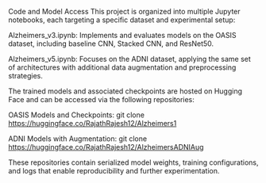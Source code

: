 Code and Model Access
This project is organized into multiple Jupyter notebooks, each targeting a specific dataset and experimental setup:

Alzheimers_v3.ipynb: Implements and evaluates models on the OASIS dataset, including baseline CNN, Stacked CNN, and ResNet50.

Alzheimers_v5.ipynb: Focuses on the ADNI dataset, applying the same set of architectures with additional data augmentation and preprocessing strategies.

The trained models and associated checkpoints are hosted on Hugging Face and can be accessed via the following repositories:

OASIS Models and Checkpoints:
git clone https://huggingface.co/RajathRajesh12/Alzheimers1

ADNI Models with Augmentation:
git clone https://huggingface.co/RajathRajesh12/AlzheimersADNIAug

These repositories contain serialized model weights, training configurations, and logs that enable reproducibility and further experimentation.

